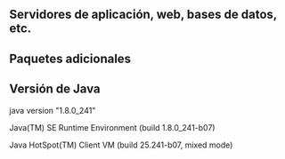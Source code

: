 ## Servidores de aplicación, web, bases de datos, etc.
## Paquetes adicionales
## Versión de Java
java version "1.8.0_241"

Java(TM) SE Runtime Environment (build 1.8.0_241-b07)

Java HotSpot(TM) Client VM (build 25.241-b07, mixed mode)
